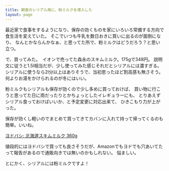 ```yaml
---
title: 朝食のシリアル用に、粉ミルクを導入した
layout: page
---
```

最近家で食事をするようになり、保存の効くものを家にいろいろ常備する方向で食生活を変えていた。
そこでいつも牛乳を数日おきに買いに出るのが面倒になり、
なんとかならんかなぁ、と思ってた所で、粉ミルクはどうだろう？と思い立つ。

で、買ってみた。　イオンで売ってた森永のスキムミルク。175gで348円。
説明文に従うと1.5l相当だが、少し使ってみた感じそれだとシリアルには濃すぎる。
シリアルに使うなら2l分以上はありそうで、当初思ったほど割高感も無さそう。
何よりお湯をかけられるのが冬にはいい。

粉ミルクもシリアルも保存が効くので少し多めに買っておけば、
買い物に行こうと思ってた日に雨だったりとかちょっとしたイレギュラーにも、
とりあえずシリアル食っておけばいいか、と予定変更に対応出来て、
ひきこもり力が上がった。

保存が効くし軽いのでまとめて買ってきてカバンに入れて持って帰ってくるのも簡単。いいね。

[ヨドバシ: 北海道スキムミルク 360g](https://www.yodobashi.com/product/100000001003905526/)

値段的にはヨドバシで買っても良さそうだが、Amazonでもヨドでも穴あいてたって報告があるので通販向きでは無いのかもしれない。
悩ましい。

とにかく、シリアルには粉ミルクですよ！